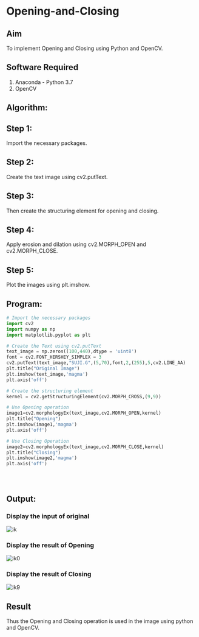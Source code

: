 # Opening-and-Closing

## Aim
To implement Opening and Closing using Python and OpenCV.

## Software Required
1. Anaconda - Python 3.7
2. OpenCV
## Algorithm:
## Step 1:
Import the necessary packages.

## Step 2:
Create the text image using cv2.putText.

## Step 3:
Then create the structuring element for opening and closing.

## Step 4:
Apply erosion and dilation using cv2.MORPH_OPEN and cv2.MORPH_CLOSE.

## Step 5:
Plot the images using plt.imshow.


 
## Program:

``` Python
# Import the necessary packages
import cv2
import numpy as np
import matplotlib.pyplot as plt

# Create the Text using cv2.putText
text_image = np.zeros((100,440),dtype = 'uint8')
font = cv2.FONT_HERSHEY_SIMPLEX = 3
cv2.putText(text_image,"SUJI.G",(5,70),font,2,(255),5,cv2.LINE_AA)
plt.title("Original Image")
plt.imshow(text_image,'magma')
plt.axis('off')

# Create the structuring element
kernel = cv2.getStructuringElement(cv2.MORPH_CROSS,(9,9))

# Use Opening operation
image1=cv2.morphologyEx(text_image,cv2.MORPH_OPEN,kernel)
plt.title("Opening")
plt.imshow(image1,'magma')
plt.axis('off')

# Use Closing Operation
image2=cv2.morphologyEx(text_image,cv2.MORPH_CLOSE,kernel)
plt.title("Closing")
plt.imshow(image2,'magma')
plt.axis('off')





```
## Output:

### Display the input of original 
![ik](https://github.com/sujigunasekar/Opening-and-Closing/assets/119559822/f2cae563-02b6-4532-aebd-6f2ab67a4282)


### Display the result of Opening
![ik0](https://github.com/sujigunasekar/Opening-and-Closing/assets/119559822/5e4e707d-3d05-41de-a117-76a653e9a436)


### Display the result of Closing
![ik9](https://github.com/sujigunasekar/Opening-and-Closing/assets/119559822/23d6880a-97b7-401e-a2a2-d807e7ba0263)


## Result
Thus the Opening and Closing operation is used in the image using python and OpenCV.
